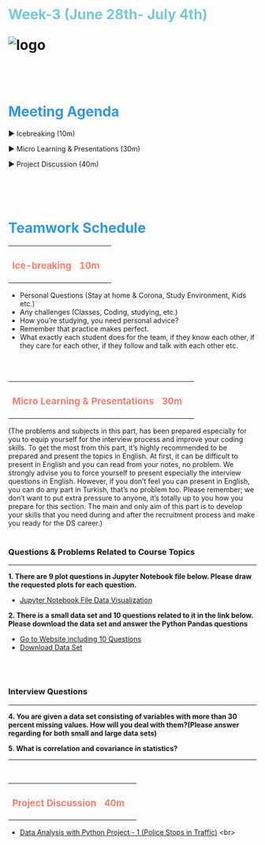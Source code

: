 <h1><strong><span style="color: #77C8D5;">Week-3 (June 28th- July 4th)</strong></span>

![logo](ds_agenda_logo.png)

<br>


<h1><strong><span style="color: #3498DB;">Meeting Agenda</strong></h1></span>

<span class="c16 c30">▶ </span><span
class="c42 c82">Icebreaking (10m)</span><span class="c16 c23"> </span>

<span class="c16 c30">▶ </span><span
class="c42 c82">Micro Learning & Presentations (30m)</span><span class="c46 c42 c48"> </span>


<span class="c30">▶ </span><span class="c46 c48 c42">Project Discussion (40m)</span>

<br>
<br>
<br>

<div style="page-break-after: always;"></div>

<h1><strong><span style="color: #3498DB;">Teamwork Schedule</strong></h1></span>

<table style= "width:100%;">
                <tr>
                <td style="color: #FA8072; text-align:left "><h3><strong><p>Ice-breaking</td>
                <td style="color: #FA8072; text-align:right;"><h3><strong><p>10m</p><td>                </tr>
</table>

- Personal Questions (Stay at home & Corona, Study Environment, Kids etc.) 
- Any challenges (Classes, Coding, studying, etc.) 
- How you’re studying, you need personal advice? 
- Remember that practice makes perfect. 
- What exactly each student does for the team, if they know each other, if they care for each other, if they follow and talk with each other etc. 

<br>
<br>

<table style= "width:100%;">
                <tr>
                <td style="color: #FA8072; text-align:left "><h3><strong><p>Micro Learning & Presentations</td>
                <td style="color: #FA8072; text-align:right;"><h3><strong><p>30m</p><td>                </tr>
</table>
(The problems and subjects in this part, has been prepared especially for you to equip yourself for the interview process and improve your coding skills.
To get the most from this part, it’s highly recommended to be prepared and present the topics in English.
At first, it can be difficult to present in English and you can read from your notes, no problem.
We strongly advise you to force yourself to present especially the interview questions in English.
However, if you don’t feel you can present in English, you can do any part in Turkish, that’s no problem too.
Please remember; we don’t want to put extra pressure to anyone, it’s totally up to you how you prepare for this section.
The main and only aim of this part is to develop your skills that you need during and after the recruitment process and make you ready for the DS career.)
<br><br>
<h3><strong>Questions & Problems Related to Course Topics</strong></h4>
<hr>

**1. There are 9 plot questions in Jupyter Notebook file below. Please draw the requested plots for each question.**

- [Jupyter Notebook File Data Visualization](https://drive.google.com/file/d/1H8mtqSPmaIry8Fu2f_5kpcVwizd3Ncfz/view?usp=sharing)



**2. There is a small data set and 10 questions related to it in the link below. Please download the data set and answer the Python Pandas questions**

- [Go to Website including  10 Questions](https://pynative.com/python-pandas-exercise/)
- [Download Data Set](https://pynative.com/wp-content/uploads/2019/01/Automobile_data.csv)

<br><br>
<h3><strong>Interview Questions</strong></h4>
<hr>

**4. You are given a data set consisting of variables with more than 30 percent missing values. How will you deal with them?(Please answer regarding for both small and large data sets)**
<br>


**5. What is correlation and covariance in statistics?**
<br>


<hr>




<br>


<table style= "width:100%;">
                <tr>
                <td style="color: #FA8072; text-align:left "><h3><strong><p>Project Discussion</td>
                <td style="color: #FA8072; text-align:right;"><h3><strong><p>40m</p><td>                </tr>
                
</table>



- [Data Analysis with Python
Project - 1 (Police Stops in Traffic)](https://github.com/clarusway/Clarusway-DS-Students-08-21/tree/main/1-%20Projects/Medium%20Projects/01-C8_DS_DAPy_M1-(Traffic_Police_Stops)) <br>
